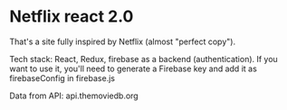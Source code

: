 # Netflix react 2.0
That's a site fully inspired by Netflix (almost "perfect copy").

Tech stack: React, Redux, firebase as a backend (authentication). If you want to use it, you'll need to generate a Firebase key and add it as firebaseConfig in firebase.js

Data from API: api.themoviedb.org
